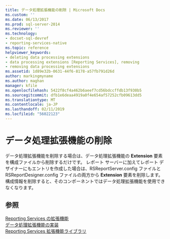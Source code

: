 ```yaml
---
title: データ処理拡張機能の削除 | Microsoft Docs
ms.custom: ''
ms.date: 06/13/2017
ms.prod: sql-server-2014
ms.reviewer: ''
ms.technology:
- docset-sql-devref
- reporting-services-native
ms.topic: reference
helpviewer_keywords:
- deleting data processing extensions
- data processing extensions [Reporting Services], removing
- removing data processing extensions
ms.assetid: 1d89e32b-0631-44f6-8178-a57fb791d26d
author: markingmyname
ms.author: maghan
manager: kfile
ms.openlocfilehash: 5422f8cf4a462b6aeef7cd56bdccffdb13f930b5
ms.sourcegitcommit: dfb1e6deaa4919a0f4e654af57252cfb09613dd5
ms.translationtype: MT
ms.contentlocale: ja-JP
ms.lasthandoff: 02/11/2019
ms.locfileid: "56022123"
---
```

# <a name="removing-a-data-processing-extension"></a>データ処理拡張機能の削除
  データ処理拡張機能を削除する場合は、データ処理拡張機能の **Extension** 要素を構成ファイルから削除するだけです。 レポート サーバーに加えてレポート デザイナーにもエントリを作成した場合は、RSReportServer.config ファイルと RSReportDesigner.config ファイルの両方から **Extension** 要素を削除します。 構成情報を削除すると、そのコンポーネントではデータ処理拡張機能を使用できなくなります。  
  
## <a name="see-also"></a>参照  
 [Reporting Services の拡張機能](../reporting-services-extensions.md)   
 [データ処理拡張機能の実装](implementing-a-data-processing-extension.md)   
 [Reporting Services 拡張機能ライブラリ](../reporting-services-extension-library.md)  
  
  

